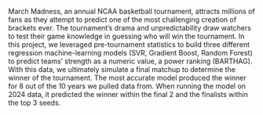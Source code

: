 March Madness, an annual NCAA basketball tournament, attracts millions of fans as they attempt to predict one of the most challenging creation of brackets ever. The tournament’s
drama and unpredictability draw watchers to test their game knowledge in guessing who will win the tournament. In this project, we leveraged pre-tournament statistics to build three
different regression machine-learning models (SVR, Gradient Boost, Random Forest) to predict teams’ strength as a numeric value, a power ranking (BARTHAG). 
With this data, we ultimately simulate a final matchup to determine the winner of the tournament. The most accurate model produced the winner for 8 out of the 10 years we pulled data from. 
When running the model on 2024 data, it predicted the winner within the final 2 and the finalists within the top 3 seeds.
